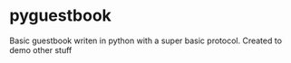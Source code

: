 # pyguestbook
Basic guestbook writen in python with a super basic protocol.  Created to demo other stuff
